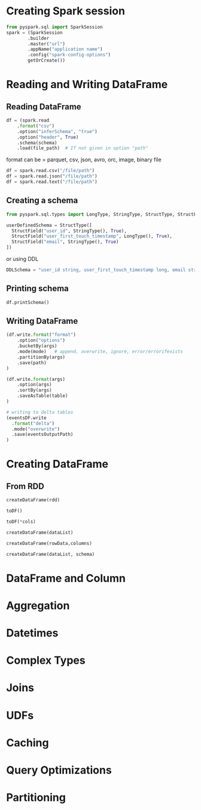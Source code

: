 # Creating Spark session
```python
from pyspark.sql import SparkSession
spark = (SparkSession
        .builder
        .master("url")
        .appName("application name")
        .config("spark-config-options")
        getOrCreate())
```
# Reading and Writing DataFrame

## Reading DataFrame
```python
df = (spark.read
    .format("csv")
    .option("inferSchema", "true")
    .option("header", True)
    .schema(schema)
    .load(file_path)  # If not given in option "path"
```
format can be = parquet, csv, json, avro, orc, image, binary file

```python
df = spark.read.csv("/file/path")
df = spark.read.json("/file/path")
df = spark.read.text("/file/path")
```
## Creating a schema
```python
from pyspark.sql.types import LongType, StringType, StructType, StructField

userDefinedSchema = StructType([
  StructField("user_id", StringType(), True),  
  StructField("user_first_touch_timestamp", LongType(), True),
  StructField("email", StringType(), True)
])
```

or using DDL
```python
DDLSchema = "user_id string, user_first_touch_timestamp long, email string"
```

## Printing schema
```python
df.printSchema()
```

## Writing DataFrame
```python
(df.write.format("format")
    .option("options")
    .bucketBy(args)
    .mode(mode)   # append, overwrite, ignore, error/errorifexists
    .partitionBy(args)
    .save(path)
)

(df.write.format(args)
    .option(args)
    .sortBy(args)
    .saveAsTable(table)
)

# writing to delta tables
(eventsDF.write
  .format("delta")
  .mode("overwrite")
  .save(eventsOutputPath)
)
```

# Creating DataFrame
## From RDD
```python
createDataFrame(rdd)

toDF()

toDF(*cols)

createDataFrame(dataList)

createDataFrame(rowData,columns)

createDataFrame(dataList, schema)
```

# DataFrame and Column


# Aggregation

# Datetimes

# Complex Types

# Joins

# UDFs

# Caching

# Query Optimizations


# Partitioning







